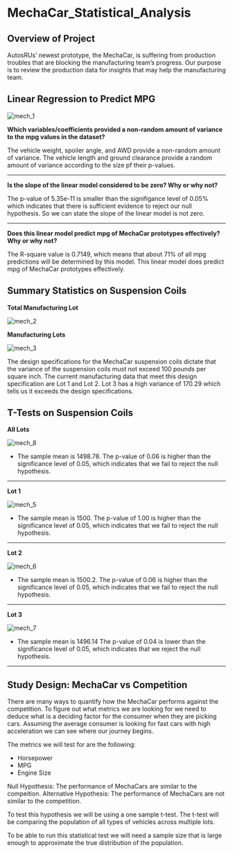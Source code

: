 # MechaCar_Statistical_Analysis

## Overview of Project

AutosRUs’ newest prototype, the MechaCar, is suffering from production troubles that are blocking the manufacturing team’s progress. Our purpose is to review the production data for insights that may help the manufacturing team.

## Linear Regression to Predict MPG

![mech_1](https://user-images.githubusercontent.com/95505596/162512328-8d723986-f9ef-428e-be6c-ebcb5f886ce8.png)

**Which variables/coefficients provided a non-random amount of variance to the mpg values in the dataset?**

The vehicle weight, spoiler angle, and AWD provide a non-random amount of variance. The vehicle length and ground clearance provide a random amount of variance according to the size pf their p-values.

---------------------------------------
**Is the slope of the linear model considered to be zero? Why or why not?**

The p-value of 5.35e-11 is smaller than the signifigance level of 0.05% which indicates that there is sufficient evidence to reject our null hypothesis. So we can state the slope of the linear model is not zero.

---------------------------------------
**Does this linear model predict mpg of MechaCar prototypes effectively? Why or why not?**

The R-square value is 0.7149, which means that about 71% of all mpg predictions will be determined by this model. This linear model does predict mpg of MechaCar prototypes effectively.

## Summary Statistics on Suspension Coils

**Total Manufacturing Lot**

![mech_2](https://user-images.githubusercontent.com/95505596/162517478-182a6619-ca8d-4b3d-9317-18ac4436a6ac.png)

**Manufacturing Lots**

![mech_3](https://user-images.githubusercontent.com/95505596/162517722-6337a7bc-9485-411c-8816-ec11b2c6ea1a.png)

The design specifications for the MechaCar suspension coils dictate that the variance of the suspension coils must not exceed 100 pounds per square inch. The current manufacturing data that meet this design specification are Lot 1 and Lot 2. Lot 3 has a high variance of 170.29 which tells us it exceeds the design specifications.

## T-Tests on Suspension Coils

**All Lots**

![mech_8](https://user-images.githubusercontent.com/95505596/162578139-899e1b0c-8543-4090-9a4f-bcd24d9f249e.png)

- The sample mean is 1498.78. The p-value of 0.06 is higher than the significance level of 0.05, which indicates that we fail to reject the null hypothesis.

--------------------------------------------------------------------

**Lot 1**

![mech_5](https://user-images.githubusercontent.com/95505596/162520610-a30c9c7a-f023-4d55-b162-7991e2b4c9bb.png)

- The sample mean is 1500. The p-value of 1.00 is higher than the significance level of 0.05, which indicates that we fail to reject the null hypothesis.

--------------------------------------------------------------------

**Lot 2**

![mech_6](https://user-images.githubusercontent.com/95505596/162520838-c9744035-aa12-453d-83cf-1f701d98f5f1.png)

- The sample mean is 1500.2. The p-value of 0.06 is higher than the significance level of 0.05, which indicates that we fail to reject the null hypothesis.

--------------------------------------------------------------------

**Lot 3**

![mech_7](https://user-images.githubusercontent.com/95505596/162521108-4235e278-0a91-4637-886a-1d6f8a8624bf.png)

- The sample mean is 1496.14 The p-value of 0.04 is lower than the significance level of 0.05, which indicates that we reject the null hypothesis.

--------------------------------------------------------------------

## Study Design: MechaCar vs Competition

There are many ways to quantify how the MechaCar performs against the competition. To figure out what metrics we are looking for we need to deduce what is a deciding factor for the consumer when they are picking cars. Assuming the average consumer is looking for fast cars with high acceleration we can see where our journey begins.

The metrics we will test for are the following:

- Horsepower
- MPG
- Engine Size

Null Hypothesis: The performance of MechaCars are similar to the compeition.
Alternative Hypothesis: The performance of MechaCars are not similar to the competition.

To test this hypothesis we will be using a one sample t-test. The t-test will be comparing the population of all types of vehicles across multiple lots.

To be able to run this statistical test we will need a sample size that is large enough to approximate the true distribution of the population.
